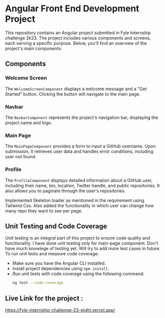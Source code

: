 # Angular Front End Development Project

This repository contains an Angular project submitted in Fyle Internship challenge 2k23. The project includes various components and screens, each serving a specific purpose. Below, you'll find an overview of the project's main components:

## Components

### Welcome Screen

The `WelcomeScreenComponent` displays a welcome message and a "Get Started" button. Clicking the button will navigate to the main page.

### Navbar

The `NavbarComponent` represents the project's navigation bar, displaying the project name and logo.

### Main Page

The `MainPageComponent` provides a form to input a GitHub username. Upon submission, it retrieves user data and handles error conditions, including user not found.

### Profile

The `ProfileComponent` displays detailed information about a GitHub user, including their name, bio, location, Twitter handle, and public repositories. It also allows you to paginate through the user's repositories.

Implemented Skeleton loader as mentioned in the requirement using Tailwind Css. Also added the functionality in which user can change how many repo they want to see per page.

## Unit Testing and Code Coverage

Unit testing is an integral part of this project to ensure code quality and functionality. I have done unit testing only for main-page component. Don't have much knowlege of testing yet. Will try to add more test cases in future.
To run unit tests and measure code coverage:

- Make sure you have the Angular CLI installed.
- Install project dependencies using `npm install`.
- Run unit tests with code coverage using the following command:
  ```bash
  ng test --code-coverage
  ```

## Live Link for the project :

https://fyle-internship-challenge-23-eight.vercel.app/
